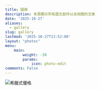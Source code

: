 ```yaml
---
title: 圖冊
description: 本頁顯示所有圖文創作以及相關的文章
date: '2025-10-27'
aliases:
  - gallery
slug: gallery
lastmod: '2025-10-27T13:52:00'
layout: "photos"
menu:
    main:
        weight: -30
        params:
            icon: photo-edit
comments: False
---
```

<gallery>
<!--<img src="" alt="" data-link="" /> -->
<img src="https://scientia-potentia-est.com/wp-content/uploads/2025/10/20251025-希臘式優酪-scaled.webp" alt="希臘式優格" data-link="" />
</gallery>
